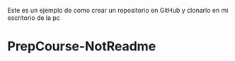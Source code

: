 Este es un ejemplo de como crear un repositorio en GitHub y clonarlo en mi escritorio de la pc
# PrepCourse-NotReadme
